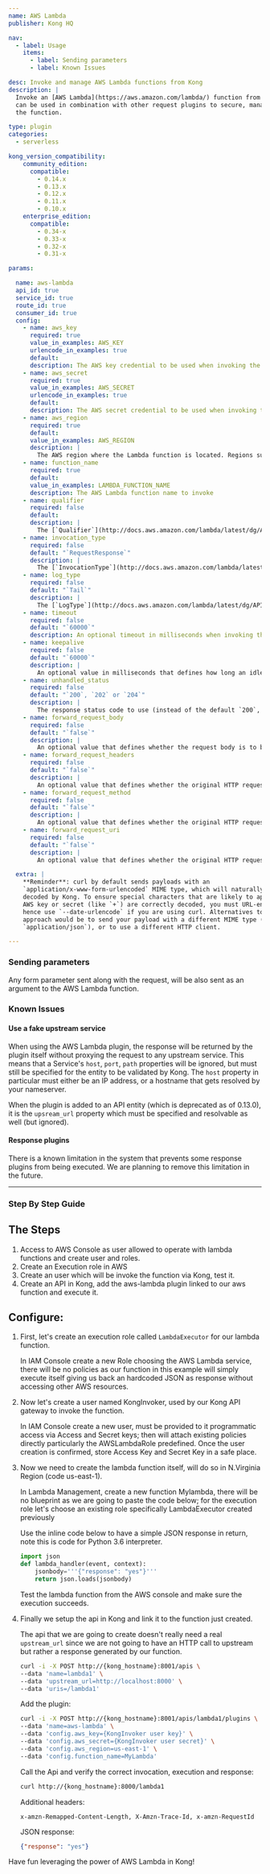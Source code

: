 ```yaml
---
name: AWS Lambda
publisher: Kong HQ

nav:
  - label: Usage
    items:
      - label: Sending parameters
      - label: Known Issues

desc: Invoke and manage AWS Lambda functions from Kong
description: |
  Invoke an [AWS Lambda](https://aws.amazon.com/lambda/) function from Kong. It
  can be used in combination with other request plugins to secure, manage or extend
  the function.

type: plugin
categories:
  - serverless

kong_version_compatibility:
    community_edition:
      compatible:
        - 0.14.x
        - 0.13.x
        - 0.12.x
        - 0.11.x
        - 0.10.x
    enterprise_edition:
      compatible:
        - 0.34-x
        - 0.33-x
        - 0.32-x
        - 0.31-x

params:

  name: aws-lambda
  api_id: true
  service_id: true
  route_id: true
  consumer_id: true
  config:
    - name: aws_key
      required: true
      value_in_examples: AWS_KEY
      urlencode_in_examples: true
      default:
      description: The AWS key credential to be used when invoking the function
    - name: aws_secret
      required: true
      value_in_examples: AWS_SECRET
      urlencode_in_examples: true
      default:
      description: The AWS secret credential to be used when invoking the function
    - name: aws_region
      required: true
      default:
      value_in_examples: AWS_REGION
      description: |
        The AWS region where the Lambda function is located. Regions supported are: `us-east-1`, `us-east-2`, `ap-northeast-1`, `ap-northeast-2`, `ap-southeast-1`, `ap-southeast-2`, `eu-central-1`, `eu-west-1`
    - name: function_name
      required: true
      default:
      value_in_examples: LAMBDA_FUNCTION_NAME
      description: The AWS Lambda function name to invoke
    - name: qualifier
      required: false
      default:
      description: |
        The [`Qualifier`](http://docs.aws.amazon.com/lambda/latest/dg/API_Invoke.html#API_Invoke_RequestSyntax) to use when invoking the function.
    - name: invocation_type
      required: false
      default: "`RequestResponse`"
      description: |
        The [`InvocationType`](http://docs.aws.amazon.com/lambda/latest/dg/API_Invoke.html#API_Invoke_RequestSyntax) to use when invoking the function. Available types are `RequestResponse`, `Event`, `DryRun`
    - name: log_type
      required: false
      default: "`Tail`"
      description: |
        The [`LogType`](http://docs.aws.amazon.com/lambda/latest/dg/API_Invoke.html#API_Invoke_RequestSyntax) to use when invoking the function. By default `None` and `Tail` are supported
    - name: timeout
      required: false
      default: "`60000`"
      description: An optional timeout in milliseconds when invoking the function
    - name: keepalive
      required: false
      default: "`60000`"
      description: |
        An optional value in milliseconds that defines how long an idle connection will live before being closed
    - name: unhandled_status
      required: false
      default: "`200`, `202` or `204`"
      description: |
        The response status code to use (instead of the default `200`, `202`, or `204`) in the case of an [`Unhandled` Function Error](https://docs.aws.amazon.com/lambda/latest/dg/API_Invoke.html#API_Invoke_ResponseSyntax)
    - name: forward_request_body
      required: false
      default: "`false`"
      description: |
        An optional value that defines whether the request body is to be sent in the `request_body` field of the JSON-encoded request. If the body arguments can be parsed, they will be sent in the separate `request_body_args` field of the request. The body arguments can be parsed for `application/json`, `application/x-www-form-urlencoded`, and `multipart/form-data` content types.
    - name: forward_request_headers
      required: false
      default: "`false`"
      description: |
        An optional value that defines whether the original HTTP request headers are to be sent as a map in the `request_headers` field of the JSON-encoded request.
    - name: forward_request_method
      required: false
      default: "`false`"
      description: |
        An optional value that defines whether the original HTTP request method verb is to be sent in the `request_method` field of the JSON-encoded request.
    - name: forward_request_uri
      required: false
      default: "`false`"
      description: |
        An optional value that defines whether the original HTTP request URI is to be sent in the `request_uri` field of the JSON-encoded request. Request URI arguments (if any) will be sent in the separate `request_uri_args` field of the JSON body.

  extra: |
    **Reminder**: curl by default sends payloads with an
    `application/x-www-form-urlencoded` MIME type, which will naturally be URL-
    decoded by Kong. To ensure special characters that are likely to appear in your
    AWS key or secret (like `+`) are correctly decoded, you must URL-encode them,
    hence use `--date-urlencode` if you are using curl. Alternatives to this
    approach would be to send your payload with a different MIME type (like
    `application/json`), or to use a different HTTP client.

---
```


### Sending parameters

Any form parameter sent along with the request, will be also sent as an
argument to the AWS Lambda function.

### Known Issues

#### Use a fake upstream service

When using the AWS Lambda plugin, the response will be returned by the plugin
itself without proxying the request to any upstream service. This means that
a Service's `host`, `port`, `path` properties will be ignored, but must still
be specified for the entity to be validated by Kong. The `host` property in
particular must either be an IP address, or a hostname that gets resolved by
your nameserver.

When the plugin is added to an API entity (which is deprecated as of 0.13.0),
it is the `upsream_url` property which must be specified and resolvable as well
(but ignored).

#### Response plugins

There is a known limitation in the system that prevents some response plugins
from being executed. We are planning to remove this limitation in the future.

[api-object]: /latest/admin-api/#api-object
[configuration]: /latest/configuration
[consumer-object]: /latest/admin-api/#consumer-object
[acl-associating]: /plugins/acl/#associating-consumers
[faq-authentication]: /about/faq/#how-can-i-add-an-authentication-layer-on-a-microservice/api?

---
### Step By Step Guide

## The Steps
1. Access to AWS Console as user allowed to operate with lambda functions and create user and roles.
2. Create an Execution role in AWS
3. Create an user which will be invoke the function via Kong, test it.
4. Create an API in Kong, add the aws-lambda plugin linked to our aws function and execute it.

## Configure:

1. First, let's create an execution role called `LambdaExecutor` for our lambda function.

    In IAM Console create a new Role choosing the AWS Lambda service, there will be no policies as our function in this example will simply execute itself giving us back an hardcoded JSON as response without accessing other AWS resources.

2. Now let's create a user named KongInvoker, used by our Kong API gateway to invoke the function.

    In IAM Console create a new user, must be provided to it programmatic access via Access and Secret keys; then will attach existing policies directly particularly the AWSLambdaRole predefined. Once the user creation is confirmed, store Access Key and Secret Key in a safe place.

3. Now we need to create the lambda function itself, will do so in N.Virginia Region (code us-east-1).

    In Lambda Management, create a new function Mylambda, there will be no blueprint as we are going to paste the code below; for the execution role let's choose an existing role specifically LambdaExecutor created previously

    Use the inline code below to have a simple JSON response in return, note this is code for Python 3.6 interpreter.

    ```python
    import json
    def lambda_handler(event, context):
        jsonbody='''{"response": "yes"}'''
        return json.loads(jsonbody)
    ```

    Test the lambda function from the AWS console and make sure the execution succeeds.

4. Finally we setup the api in Kong and link it to the function just created.

    The api that we are going to create doesn't really need a real `upstream_url` since we are not going to have an HTTP call to upstream but rather a response generated by our function.

    ```bash
    curl -i -X POST http://{kong_hostname}:8001/apis \
    --data 'name=lambda1' \
    --data 'upstream_url=http://localhost:8000' \
    --data 'uris=/lambda1'
    ```

    Add the plugin:

    ```bash
    curl -i -X POST http://{kong_hostname}:8001/apis/lambda1/plugins \
    --data 'name=aws-lambda' \
    --data 'config.aws_key={KongInvoker user key}' \
    --data 'config.aws_secret={KongInvoker user secret}' \
    --data 'config.aws_region=us-east-1' \
    --data 'config.function_name=MyLambda'
    ```

    Call the Api and verify the correct invocation, execution and response:

    ```bash
    curl http://{kong_hostname}:8000/lambda1
    ```

    Additional headers:

    ```
    x-amzn-Remapped-Content-Length, X-Amzn-Trace-Id, x-amzn-RequestId
    ```

    JSON response:

    ```json
    {"response": "yes"}
    ```

Have fun leveraging the power of AWS Lambda in Kong!
